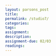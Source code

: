 ```yaml
---  
layout: parsons_post  
title: 
permalink: /studio7/  
categories:   
tags:  
assignment: 
description: 
assignment-due: 02/03
readings: 
---  
```

